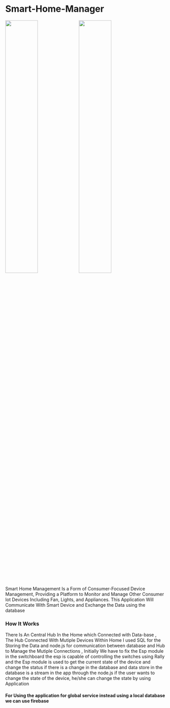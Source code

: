 # Smart-Home-Manager



<img src="https://github.com/nithin-dot/room_automation/blob/master/screen_shots/Dashboard_1.jpg" width="45%"></img> <img src="https://github.com/nithin-dot/room_automation/blob/master/screen_shots/Dashboard_2.jpg" width="45%"></img> 

Smart Home Management Is a Form of Consumer-Focused Device Management, Providing a Platform to Monitor and Manage Other Consumer Iot Devices Including Fan, Lights, and Appliances. This Application Will Communicate With Smart Device and Exchange the Data using the database 

### How It Works
There Is An Central Hub In the Home which Connected with Data-base , The Hub Connected With Mutiple Devices Within Home I used SQL for the Storing the Data and node.js for communication between database and Hub to Manage the Mutiple Connections , Initially We have to fix the Esp module in the switchboard the esp is capable of controlling the switches using Rally and the Esp module is used to get the current state of the device and change the status if there is a change in the database and data store in the database is a stream in the app through the node.js if the user wants to change the state of the device, he/she can change the state by using Application
#### For Using the application for global service instead using a local database we can use firebase

